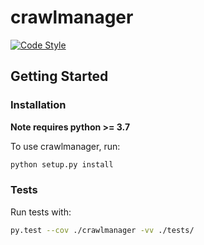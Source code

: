 crawlmanager
=============================
[![Code Style](https://img.shields.io/badge/code%20style-black-000000.svg)](https://github.com/ambv/black)

## Getting Started

### Installation

**Note requires python >= 3.7**

To use crawlmanager, run:
```bash
python setup.py install
```


### Tests

Run tests with:

```bash
py.test --cov ./crawlmanager -vv ./tests/
```

